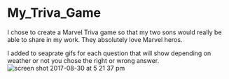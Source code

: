 # My_Triva_Game


I chose to create a Marvel Triva game so that my two sons would really be able to share in my work. They absolutely love Marvel heros. 


I added to seaprate gifs for each question that will show depending on weather or not you chose the right or wrong answer.
![screen shot 2017-08-30 at 5 21 37 pm](https://user-images.githubusercontent.com/28733244/29925322-fdf21b7c-8e2d-11e7-925e-bed00e318c4a.png)

